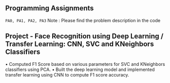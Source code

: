 ## Programming Assignments ## 
`` PA0, PA1, PA2, PA3 ``
Note : Please find the problem description in the code 

## Project - Face Recognition using Deep Learning / Transfer Learning: CNN, SVC and KNeighbors Classifiers ##
• Computed F1 Score based on various parameters for SVC and KNeighbors classifiers using PCA.
• Built the deep learning model and implemented transfer learning using CNN to compute F1 score accuracy.
